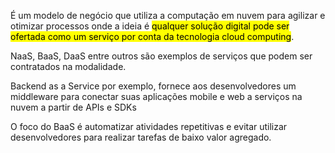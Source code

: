 É um modelo de negócio que utiliza a computação em nuvem para agilizar e otimizar processos onde a ideia é <mark class="hltr-yellow">qualquer solução digital pode ser ofertada como um serviço por conta da tecnologia cloud computing</mark>.

NaaS, BaaS, DaaS entre outros são exemplos de serviços que podem ser contratados na modalidade.

Backend as a Service por exemplo, fornece aos desenvolvedores um middleware para conectar suas aplicações mobile e web a serviços na nuvem a partir de APIs e SDKs

O foco do BaaS é automatizar atividades repetitivas e evitar utilizar desenvolvedores para realizar tarefas de baixo valor agregado.

